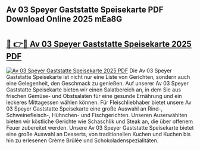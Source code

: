 ## Av 03 Speyer Gaststatte Speisekarte PDF Download Online 2025 mEa8G

# <h2><a href="http://gcb9wq.nevu.top/?p=Av+03+Speyer+Gaststatte+Speisekarte">🔗 👉🔴 Av 03 Speyer Gaststatte Speisekarte 2025 PDF</a></h2>

[![Av 03 Speyer Gaststatte Speisekarte 2025 PDF](https://i.imgur.com/dBaPXMq.png)](http://gcb9wq.nevu.top/?p=Av+03+Speyer+Gaststatte+Speisekarte)
Die Av 03 Speyer Gaststatte Speisekarte ist nicht nur eine Liste von Gerichten, sondern auch eine Gelegenheit, den Geschmack zu genießen. Auf unserer Av 03 Speyer Gaststatte Speisekarte bieten wir einen Salatbereich an, in dem Sie aus frischen Gemüse- und Obstsalaten für eine gesunde Ernährung und ein leckeres Mittagessen wählen können. Für Fleischliebhaber bietet unsere Av 03 Speyer Gaststatte Speisekarte eine große Auswahl an Rind-, Schweinefleisch-, Hühnchen- und Fischgerichten. Unseren Auserwählten bieten wir köstliche Gerichte wie Schaschlik und Steak an, die über offenem Feuer zubereitet werden. Unsere Av 03 Speyer Gaststatte Speisekarte bietet eine große Auswahl an Desserts, von traditionellen Kuchen und Kuchen bis hin zu erlesenen Crème Brûlée und Schokoladenspezialitäten.
